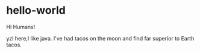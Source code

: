 # hello-world

Hi Humans!

yzl here,I like java.
I've had tacos on the moon and find far superior to Earth tacos.
